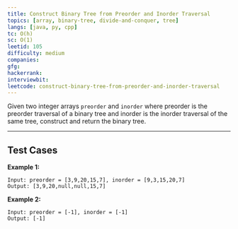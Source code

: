 ```yaml
---
title: Construct Binary Tree from Preorder and Inorder Traversal
topics: [array, binary-tree, divide-and-conquer, tree]
langs: [java, py, cpp]
tc: O(h)
sc: O(1)
leetid: 105
difficulty: medium
companies: 
gfg: 
hackerrank: 
interviewbit: 
leetcode: construct-binary-tree-from-preorder-and-inorder-traversal
---
```


Given two integer arrays `preorder` and `inorder` where preorder is the preorder traversal of a binary tree and inorder is the inorder traversal of the same tree, 
construct and return the binary tree.

---

## Test Cases

**Example 1:** 
```
Input: preorder = [3,9,20,15,7], inorder = [9,3,15,20,7]
Output: [3,9,20,null,null,15,7]
```

**Example 2:** 
```
Input: preorder = [-1], inorder = [-1]
Output: [-1]
```